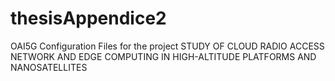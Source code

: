 # thesisAppendice2
OAI5G Configuration Files for the project STUDY OF CLOUD RADIO ACCESS NETWORK AND EDGE COMPUTING IN HIGH-ALTITUDE PLATFORMS AND NANOSATELLITES
